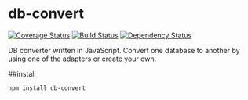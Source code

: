 # db-convert

[![Coverage Status](https://coveralls.io/repos/github/dominicrico/db-convert/badge.svg?branch=master)](https://coveralls.io/github/dominicrico/db-convert?branch=master) [![Build Status](https://travis-ci.org/dominicrico/db-convert.svg?branch=master)](https://travis-ci.org/dominicrico/db-convert) [![Dependency Status](https://david-dm.org/dominicrico/db-convert.svg)](https://david-dm.org/dominicrico/db-convert)

DB converter written in JavaScript. Convert one database to another by using one of the adapters or create your own.

##install
```
npm install db-convert
```
